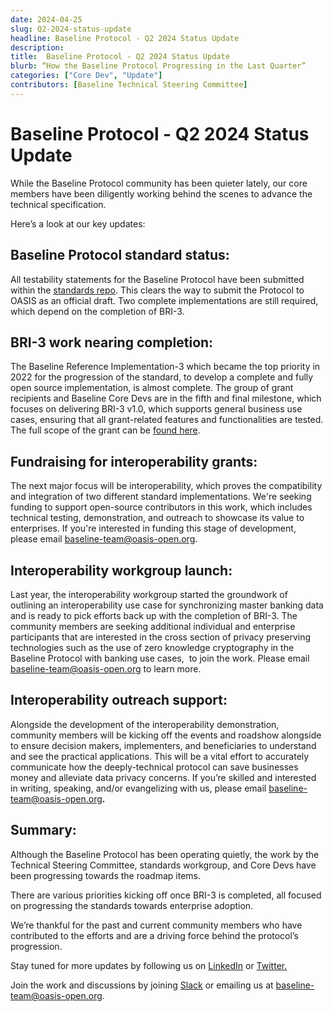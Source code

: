 ```yaml
---
date: 2024-04-25
slug: Q2-2024-status-update
headline: Baseline Protocol - Q2 2024 Status Update
description:
title:  Baseline Protocol - Q2 2024 Status Update
blurb: “How the Baseline Protocol Progressing in the Last Quarter”
categories: ["Core Dev", "Update"]
contributors: [Baseline Technical Steering Committee]
---
```

# Baseline Protocol - Q2 2024 Status Update 

While the Baseline Protocol community has been quieter lately, our core members have been diligently working behind the scenes to advance the technical specification.

Here’s a look at our key updates:

## Baseline Protocol standard status:

All testability statements for the Baseline Protocol have been submitted within the [standards repo](https://github.com/eea-oasis/baseline-standard). This clears the way to submit the Protocol to OASIS as an official draft. Two complete implementations are still required, which depend on the completion of BRI-3.

## BRI-3 work nearing completion:

The Baseline Reference Implementation-3 which became the top priority in 2022 for the progression of the standard, to develop a complete and fully open source implementation, is almost complete. The group of grant recipients and Baseline Core Devs are in the fifth and final milestone, which focuses on delivering BRI-3 v1.0, which supports general business use cases, ensuring that all grant-related features and functionalities are tested. The full scope of the grant can be [found here](https://github.com/eea-oasis/baseline-grants/issues/85).

## Fundraising for interoperability grants: 

The next major focus will be interoperability, which proves the compatibility and integration of two different standard implementations. We're seeking funding to support open-source contributors in this work, which includes technical testing, demonstration, and outreach to showcase its value to enterprises. If you're interested in funding this stage of development, please email [baseline-team@oasis-open.org](mailto:baseline-team@oasis-open.org).

## Interoperability workgroup launch:

Last year, the interoperability workgroup started the groundwork of outlining an interoperability use case for synchronizing master banking data and is ready to pick efforts back up with the completion of BRI-3. The community members are seeking additional individual and enterprise participants that are interested in the cross section of privacy preserving technologies such as the use of zero knowledge cryptography in the Baseline Protocol with banking use cases,  to join the work. Please email [baseline-team@oasis-open.org](mailto:baseline-team@oasis-open.org) to learn more.

## Interoperability outreach support:

Alongside the development of the interoperability demonstration, community members will be kicking off the events and roadshow alongside to ensure decision makers, implementers, and beneficiaries to understand and see the practical applications. This will be a vital effort to accurately communicate how the deeply-technical protocol can save businesses money and alleviate data privacy concerns. If you’re skilled and interested in writing, speaking, and/or evangelizing with us, please email [baseline-team@oasis-open.org](mailto:baseline-team@oasis-open.org)**.**

## Summary:

Although the Baseline Protocol has been operating quietly, the work by the Technical Steering Committee, standards workgroup, and Core Devs have been progressing towards the roadmap items. 

There are various priorities kicking off once BRI-3 is completed, all focused on progressing the standards towards enterprise adoption.

We’re thankful for the past and current community members who have contributed to the efforts and are a driving force behind the protocol’s progression. 

Stay tuned for more updates by following us on [LinkedIn](https://www.linkedin.com/company/baseline-protocol) or [Twitter.](https://twitter.com/baselineproto)

Join the work and discussions by joining [Slack](https://join.slack.com/t/ethereum-baseline/shared_invite/zt-1gu6trxeq-~GO7xe9Z2doeynrUEzaPuw) or emailing us at [baseline-team@oasis-open.org](mailto:baseline-team@oasis-open.org).
